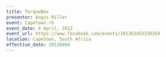 ```yaml
---
title: TorqueBox
presentor: Angus Miller
event: Capetown.rb
event_date: 4 April, 2012
event_url: https://www.facebook.com/events/101362453330354
location: Capetown, South Africa
effective_date: 20120404
---
```

